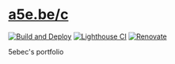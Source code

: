 # [a5e.be/c](https://a5e.be/c)
[![Build and Deploy](https://github.com/5ebec/portfolio/workflows/Build%20and%20Deploy/badge.svg)](https://github.com/5ebec/portfolio/actions?query=workflow%3A%22Build+and+Deploy%22)
[![Lighthouse CI](https://github.com/5ebec/portfolio/workflows/Lighthouse%20CI/badge.svg)](https://github.com/5ebec/portfolio/actions?query=workflow%3A%22Lighthouse+CI%22)
[![Renovate](https://img.shields.io/badge/renovate-enabled-green)](https://app.renovatebot.com/dashboard#github/5ebec/portfolio)

5ebec's portfolio
